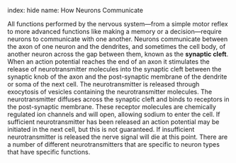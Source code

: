 index: hide
name: How Neurons Communicate

All functions performed by the nervous system—from a simple motor reflex to more advanced functions like making a memory or a decision—require neurons to communicate with one another. Neurons communicate between the axon of one neuron and the dendrites, and sometimes the cell body, of another neuron across the gap between them, known as the  **synaptic cleft**. When an action potential reaches the end of an axon it stimulates the release of neurotransmitter molecules into the synaptic cleft between the synaptic knob of the axon and the post-synaptic membrane of the dendrite or soma of the next cell. The neurotransmitter is released through exocytosis of vesicles containing the neurotransmitter molecules. The neurotransmitter diffuses across the synaptic cleft and binds to receptors in the post-synaptic membrane. These receptor molecules are chemically regulated ion channels and will open, allowing sodium to enter the cell. If sufficient neurotransmitter has been released an action potential may be initiated in the next cell, but this is not guaranteed. If insufficient neurotransmitter is released the nerve signal will die at this point. There are a number of different neurotransmitters that are specific to neuron types that have specific functions.
